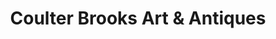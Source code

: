 ---
title: "Coulter Brooks Art & Antiques"
url: /santa-fe/coulter-brooks-art-und-antiques/
shop: Antiquitäten
---